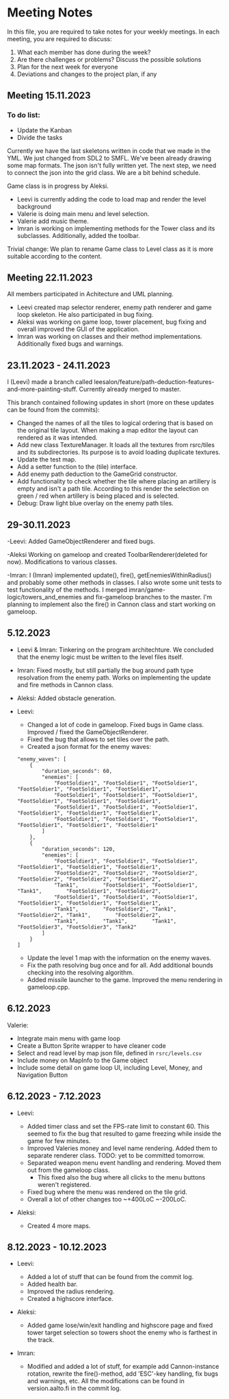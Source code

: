 # Meeting Notes

In this file, you are required to take notes for your weekly meetings.
In each meeting, you are required to discuss:

1. What each member has done during the week?
2. Are there challenges or problems? Discuss the possible solutions
3. Plan for the next week for everyone
4. Deviations and changes to the project plan, if any

## Meeting 15.11.2023

### To do list:

- Update the Kanban
- Divide the tasks

Currently we have the last skeletons written in code that we made in the YML. We just changed from SDL2 to SMFL. We've been already drawing some map formats. The json isn't fully written yet. The next step, we need to connect the json into the grid class. We are a bit behind schedule.

Game class is in progress by Aleksi.

- Leevi is currently adding the code to load map and render the level background
- Valerie is doing main menu and level selection.
- Valerie add music theme.
- Imran is working on implementing methods for the Tower class and its subclasses.
  Additionally, added the toolbar.

Trivial change: We plan to rename Game class to Level class as it is more suitable according to the content.


## Meeting 22.11.2023
 All members participated in Achitecture and UML planning.
 - Leevi created map selector renderer, enemy path renderer and game loop skeleton. He also participated in bug fixing.
 - Aleksi was working on game loop, tower placement, bug fixing and overall improved the GUI of the application.
 - Imran was working on classes and their method implementations. Additionally fixed bugs and warnings.

 ## 23.11.2023 - 24.11.2023
 I (Leevi) made a branch called leesalon/feature/path-deduction-features-and-more-painting-stuff. Currently already merged to master.

 This branch contained following updates in short (more on these updates can be found from the commits):
 - Changed the names of all the tiles to logical ordering that is based on the original tile layout. When making a map editor the layout can rendered as it was intended.
 - Add new class TextureManager. It loads all the textures from rsrc/tiles and its subdirectories. Its purpose is to avoid loading duplicate textures.
 - Update the test map.
 - Add a setter function to the (tile) interface.
 - Add enemy path deduction to the GameGrid constructor.
 - Add functionality to check whether the tile where placing an artillery is empty and isn't a path tile. According to this render the selection on green / red when artillery is being placed and is selected.
 - Debug: Draw light blue overlay on the enemy path tiles.


## 29-30.11.2023

-Leevi:
Added GameObjectRenderer and fixed bugs.


-Aleksi
Working on gameloop and created ToolbarRenderer(deleted for now). Modifications to various classes.


-Imran:
I (Imran) implemented update(), fire(), getEnemiesWithinRadius() and probably some other methods
in classes. I also wrote some unit tests to test functionality of the methods. I merged imran/game-logic/towers_and_enemies and fix-gameloop branches to the master. I'm planning to implement also the fire() in
Cannon class and start working on gameloop.

## 5.12.2023

- Leevi & Imran: Tinkering on the program architechture. We concluded that the enemy logic must be written to the level files itself.

- Imran: Fixed mostly, but still partially the bug around path type resolvation from the enemy path. Works
on implementing the update and fire methods in Cannon class.

- Aleksi: Added obstacle generation.

- Leevi:
	* Changed a lot of code in gameloop. Fixed bugs in Game class. Improved / fixed the GameObjectRenderer.
	* Fixed the bug that allows to set tiles over the path.
	* Created a json format for the enemy waves:
	```
	"enemy_waves": [
		{
			"duration_seconds": 60,
			"enemies": [
				"FootSoldier1", "FootSoldier1", "FootSoldier1", "FootSoldier1", "FootSoldier1", "FootSoldier1",
				"FootSoldier1", "FootSoldier1", "FootSoldier1", "FootSoldier1", "FootSoldier1", "FootSoldier1",
				"FootSoldier1", "FootSoldier1", "FootSoldier1", "FootSoldier1", "FootSoldier1", "FootSoldier1",
				"FootSoldier1", "FootSoldier1", "FootSoldier1", "FootSoldier1", "FootSoldier1", "FootSoldier1"
			]
		},
		{
			"duration_seconds": 120,
			"enemies": [
				"FootSoldier1", "FootSoldier1", "FootSoldier1", "FootSoldier1", "FootSoldier1", "FootSoldier1",
				"FootSoldier2", "FootSoldier2", "FootSoldier2", "FootSoldier2", "FootSoldier2", "FootSoldier2",
				"Tank1",        "FootSoldier1", "FootSoldier1", "Tank1",        "FootSoldier1", "FootSoldier2",
				"FootSoldier1", "FootSoldier1", "FootSoldier1", "FootSoldier1", "FootSoldier1", "FootSoldier1",
				"Tank1",        "FootSoldier2", "Tank1",        "FootSoldier2", "Tank1",        "FootSoldier2",
				"Tank1",        "Tank1",        "Tank1",        "FootSoldier3", "FootSoldier3", "Tank2"
			]
		}
    ]
	```
	* Update the level 1 map with the information on the enemy waves.
	* Fix the path resolving bug once and for all. Add additional bounds checking into the resolving algorithm.
	* Added missile launcher to the game. Improved the menu rendering in gameloop.cpp.

## 6.12.2023
Valerie:
- Integrate main menu with game loop
- Create a Button Sprite wrapper to have cleaner code
- Select and read level by map json file, defined in `rsrc/levels.csv`
- Include money on MapInfo to the Game object
- Include some detail on game loop UI, including Level, Money, and Navigation Button


## 6.12.2023 - 7.12.2023
- Leevi:
	* Added timer class and set the FPS-rate limit to constant 60.
		This seemed to fix the bug that resulted to game freezing while inside the game for few minutes.
	* Improved Valeries money and level name rendering. Added them to separate renderer class. TODO: yet to be committed tomorrow.
	* Separated weapon menu event handling and rendering. Moved them out from the gameloop class.
		* This fixed also the bug where all clicks to the menu buttons weren't registered.
	* Fixed bug where the menu was rendered on the tile grid.
	* Overall a lot of other changes too ~+400LoC ~-200LoC.

- Aleksi:
	* Created 4 more maps.

## 8.12.2023 - 10.12.2023
- Leevi:
	* Added a lot of stuff that can be found from the commit log.
	* Added health bar.
	* Improved the radius rendering.
	* Created a highscore interface.

- Aleksi:
	* Added game lose/win/exit handling and highscore page and fixed tower target selection so towers shoot the enemy who is farthest in the track.

- Imran:
	* Modified and added a lot of stuff, for example add Cannon-instance rotation, rewrite the fire()-method, add 'ESC'-key handling, fix bugs and warnings, etc. All the modifications can be found in version.aalto.fi in the commit log.